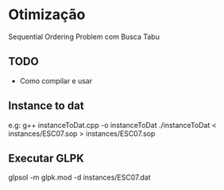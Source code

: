 # Otimização

Sequential Ordering Problem com Busca Tabu

## TODO
- Como compilar e usar

## Instance to dat
e.g:
g++ instanceToDat.cpp -o instanceToDat
./instanceToDat < instances/ESC07.sop > instances/ESC07.sop

## Executar GLPK
glpsol -m glpk.mod -d instances/ESC07.dat
